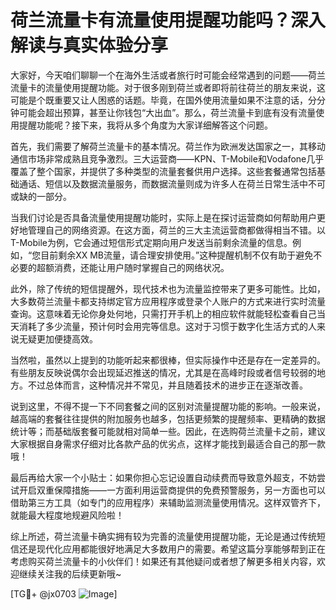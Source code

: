 # 荷兰流量卡有流量使用提醒功能吗？深入解读与真实体验分享

大家好，今天咱们聊聊一个在海外生活或者旅行时可能会经常遇到的问题——荷兰流量卡的流量使用提醒功能。对于很多刚到荷兰或者即将前往荷兰的朋友来说，这可能是个既重要又让人困惑的话题。毕竟，在国外使用流量如果不注意的话，分分钟可能会超出预算，甚至让你钱包“大出血”。那么，荷兰流量卡到底有没有流量使用提醒功能呢？接下来，我将从多个角度为大家详细解答这个问题。

首先，我们需要了解荷兰流量卡的基本情况。荷兰作为欧洲发达国家之一，其移动通信市场非常成熟且竞争激烈。三大运营商——KPN、T-Mobile和Vodafone几乎覆盖了整个国家，并提供了多种类型的流量套餐供用户选择。这些套餐通常包括基础通话、短信以及数据流量服务，而数据流量则成为许多人在荷兰日常生活中不可或缺的一部分。

当我们讨论是否具备流量使用提醒功能时，实际上是在探讨运营商如何帮助用户更好地管理自己的网络资源。在这方面，荷兰的三大主流运营商都做得相当不错。以T-Mobile为例，它会通过短信形式定期向用户发送当前剩余流量的信息。例如，“您目前剩余XX MB流量，请合理安排使用。”这种提醒机制不仅有助于避免不必要的超额消费，还能让用户随时掌握自己的网络状况。

此外，除了传统的短信提醒外，现代技术也为流量监控带来了更多可能性。比如，大多数荷兰流量卡都支持绑定官方应用程序或登录个人账户的方式来进行实时流量查询。这意味着无论你身处何地，只需打开手机上的相应软件就能轻松查看自己当天消耗了多少流量，预计何时会用完等信息。这对于习惯于数字化生活方式的人来说无疑更加便捷高效。

当然啦，虽然以上提到的功能听起来都很棒，但实际操作中还是存在一定差异的。有些朋友反映说偶尔会出现延迟推送的情况，尤其是在高峰时段或者信号较弱的地方。不过总体而言，这种情况并不常见，并且随着技术的进步正在逐渐改善。

说到这里，不得不提一下不同套餐之间的区别对流量提醒功能的影响。一般来说，越高端的套餐往往提供的附加服务也越多，包括更频繁的提醒频率、更精确的数据统计等；而基础版套餐可能就相对简单一些。因此，在选购荷兰流量卡之前，建议大家根据自身需求仔细对比各款产品的优劣点，这样才能找到最适合自己的那一款哦！

最后再给大家一个小贴士：如果你担心忘记设置自动续费而导致意外超支，不妨尝试开启双重保障措施——一方面利用运营商提供的免费预警服务，另一方面也可以借助第三方工具（如专门的应用程序）来辅助监测流量使用情况。这样双管齐下，就能最大程度地规避风险啦！

综上所述，荷兰流量卡确实拥有较为完善的流量使用提醒功能，无论是通过传统短信还是现代化应用都能很好地满足大多数用户的需要。希望这篇分享能够帮到正在考虑购买荷兰流量卡的小伙伴们！如果还有其他疑问或者想了解更多相关内容，欢迎继续关注我的后续更新哦~

[TG💪+ @jx0703 ![Image](https://github.com/user-attachments/assets/dbca1d08-cadb-493c-b0ec-ad6f7a83f270)]